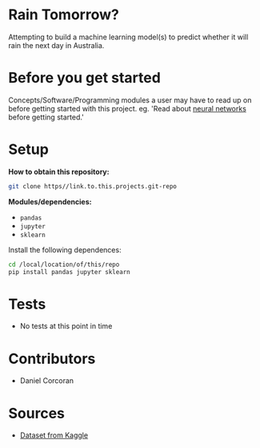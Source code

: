 # Rain Tomorrow?
Attempting to build a machine learning model(s) to predict whether it will rain the next day in Australia.

# Before you get started
Concepts/Software/Programming modules a user may have to read up on before getting started with this project. eg. 'Read about [neural networks](https://towardsdatascience.com/how-to-build-your-own-neural-network-from-scratch-in-python-68998a08e4f6?gi=44b811975215) before getting started.'

# Setup
**How to obtain this repository:**
```sh
git clone https//link.to.this.projects.git-repo
```
**Modules/dependencies:**
- `pandas`
- `jupyter`
- `sklearn`

Install the following dependences:
```sh
cd /local/location/of/this/repo
pip install pandas jupyter sklearn
```

# Tests
- No tests at this point in time

# Contributors
- Daniel Corcoran

# Sources
- [Dataset from Kaggle](https://www.kaggle.com/jsphyg/weather-dataset-rattle-package)